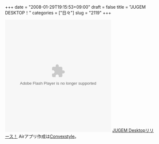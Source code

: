 +++
date = "2008-01-29T19:15:53+09:00"
draft = false
title = "JUGEM DESKTOP！"
categories = ["日々"]
slug = "2119"
+++

<object width="350" height="370"><param name="movie" value="http://media.video.ask.jp/vcaster/player/decowaku.swf?logoFlg=Y&video_id=ce99db56-c2e2-4404-bcab-ff174c5f019f&vendor_id=ded44086-c86f-102a-a4af-0017a4aafc10"></param><embed src="http://media.video.ask.jp/vcaster/player/decowaku.swf?logoFlg=Y&video_id=ce99db56-c2e2-4404-bcab-ff174c5f019f&vendor_id=ded44086-c86f-102a-a4af-0017a4aafc10" type="application/x-shockwave-flash" width="350" height="370"></embed></object>
<a href="http://jugem.jp/fun/jugemdesktop/" target="_blank">JUGEM Desktopリリース！</a>
Airアプリ作成は<a href="http://www.convexstyle.com" target="_blank">Convexstyle</a>。
